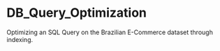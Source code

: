 # DB_Query_Optimization
Optimizing an SQL Query on the Brazilian E-Commerce dataset through indexing.
